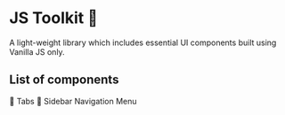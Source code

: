 # JS Toolkit 🖖

A light-weight library which includes essential UI components built using Vanilla JS only.

## List of components

🍿 Tabs
🍿 Sidebar Navigation Menu
